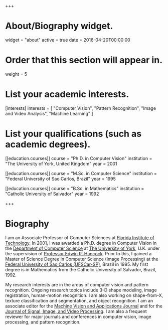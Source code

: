 +++
# About/Biography widget.
widget = "about"
active = true
date = 2016-04-20T00:00:00

# Order that this section will appear in.
weight = 5

# List your academic interests.
[interests]
  interests = [
    "Computer Vision",
    "Pattern Recognition",
    "Image and Video Analysis",
    "Machine Learning"
  ]

# List your qualifications (such as academic degrees).
[[education.courses]]
  course = "Ph.D. in Computer Vision"
  institution = "The University of York, United Kingdom"
  year = 2001

[[education.courses]]
  course = "M.Sc. in Computer Science"
  institution = "Federal University of Sao Carlos, Brazil"
  year = 1995

[[education.courses]]
  course = "B.Sc. in Mathematics"
  institution = "Catholic University of Salvador"
  year = 1992
 
+++

# Biography

I am an Associate Professor of Computer Sciences at [Florida Institute of Technology](https://www.fit.edu). In 2001, I was awarded a Ph.D. degree in Computer Vision in the [Department of Computer Science](https://www.cs.york.ac.uk/) at [The University of York](http://www.york.ac.uk/), U.K. under the supervision of [Professor Edwin R. Hancock](https://pure.york.ac.uk/portal/en/edwin.hancock@york.ac.uk). Prior to this, I gained a Master of Science Degree in Computer Science (Image Processing) at the [Federal University of Sao Carlos (UFSCar-SP)](http://www2.ufscar.br/), Brazil in 1995. My first degree is in Mathematics from the Catholic University of Salvador, Brazil, 1992.

My research interests are in the areas of computer vision and pattern recognition. Ongoing research topics include 3-D shape modeling, image registration, human-motion recognition. I am also working on shape-from-X, texture classification and segmentation, and object recognition. I am an associate editor for the [Machine Vision and Applications Journal](https://www.springer.com/computer/image+processing/journal/138) and for the [Journal of Signal, Image, and Video Processing](https://link.springer.com/journal/11760). I am also a frequent reviewer for major journals and conferences in computer vision, image processing, and pattern recognition.
